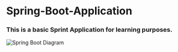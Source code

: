 # Spring-Boot-Application

### This is a basic Sprint Application for learning purposes.



![Spring Boot Diagram](https://user-images.githubusercontent.com/60409659/99186703-75acea00-2752-11eb-8da2-a07a206e8fc6.png)
